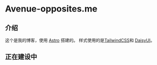 # Avenue-opposites.me

## 介绍
这个是我的博客，使用 [Astro](https://astro.build/) 搭建的。
样式使用的是[TailwindCSS](https://tailwindcss.com/)和 [DaisyUI](https://daisyui.com/)。

## 正在建设中